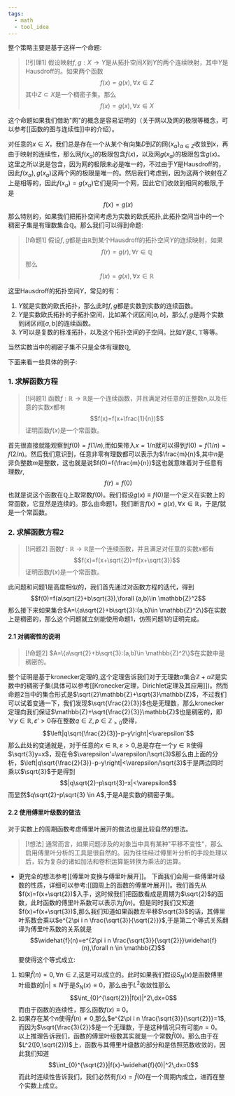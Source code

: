 ```yaml
---
tags:
  - math
  - tool_idea
---
```

整个策略主要是基于这样一个命题:

>[!引理1]
> 假设映射$f,g:X\to Y$是从拓扑空间$X$到$Y$的两个连续映射，其中$Y$是Hausdroff的。如果两个函数$$f(x)=g(x),\forall x\in Z$$其中$Z\subset X$是一个稠密子集。那么$$f(x)=g(x),\forall x\in X$$

这个命题如果我们借助"网"的概念是容易证明的（关于网以及网的极限等概念，可以参考[[函数的图与连续性]]中的介绍）。

对任意的$x \in X$，我们总是存在一个从某个有向集$D$到$Z$的网$\{x_{\alpha}\}_{\alpha \in Z}$收敛到$x$，再由于映射的连续性，那么网$f(x_{\alpha})$的极限包含$f(x)$，以及网$g(x_{\alpha})$的极限包含$g(x)$。这里之所以说是包含，因为网的极限未必是唯一的，不过由于$Y$是Hausdroff的，因此$f(x_{\alpha}),g(x_{\alpha})$这两个网的极限是唯一的。然后我们考虑到，因为这两个映射在$Z$上是相等的，因此$f(x_{\alpha})=g(x_{\alpha})$它们是同一个网，因此它们收敛到相同的极限,于是$$f(x)=g(x)$$
那么特别的，如果我们把拓扑空间考虑为实数的欧氏拓扑,此拓扑空间当中的一个稠密子集是有理数集合$\mathbb{Q}$。那么我们可以得到命题:

> [!命题1]
> 假设$f,g$都是由$\mathbb{R}$到某个Hausdroff的拓扑空间$Y$的连续映射，如果$$f(r)=g(r),\forall r \in \mathbb{Q}$$那么$$f(x)=g(x),\forall x \in \mathbb{R}$$

这里Hausdroff的拓扑空间$Y$，常见的有：
1. $Y$就是实数的欧氏拓扑，那么此时$f,g$都是实数到实数的连续函数。
2. $Y$是实数欧氏拓扑的子拓扑空间，比如某个闭区间$[a,b]$，那么$f,g$是两个实数到闭区间$[a,b]$的连续函数。
3. $Y$可以是复数的标准拓扑，以及这个拓扑空间的子空间。比如$Y$是$\mathbb{C},\mathbb{T}$等等。

当然实数当中的稠密子集不只是全体有理数$\mathbb{Q}$,

下面来看一些具体的例子:

### 1. 求解函数方程

> [!问题1]
> 函数$f:\mathbb{R}\to \mathbb{R}$是一个连续函数，并且满足对任意的正整数$n$,以及任意的实数$x$都有$$f(x)=f(x+\frac{1}{n})$$证明函数$f(x)$是一个常函数。

首先很直接就能观察到$f(0)=f(1/n)$,而如果带入$x = 1/n$就可以得到$f(0)=f(1/n)=f(2/n)$。然后我们意识到，任意非零有理数都可以表示为$\frac{m}{n}$,其中$n$是非负整数$m$是整数，这也就是说$f(0)=f(\frac{m}{n})$这也就意味着对于任意有理数$r$,$$f(r)=f(0)$$也就是说这个函数在$\mathbb{Q}$上取常数$f(0)$。我们假设$g(x)\equiv f(0)$是一个定义在实数上的常函数，它显然是连续的。那么由命题1，我们断言$f(x)=g(x),\forall x \in \mathbb{R}$，于是$f$就是一个常函数。

### 2. 求解函数方程2 

> [!问题2]
> 函数$f:\mathbb{R}\to \mathbb{R}$是一个连续函数，并且满足对任意的实数$x$都有$$f(x)=f(x+\sqrt{2})=f(x+\sqrt{3})$$证明函数$f(x)$是一个常函数。

此问题和问题1是高度相似的，我们首先通过对函数方程的迭代，得到$$f(0)=f(a\sqrt{2}+b\sqrt{3}),\forall (a,b)\in \mathbb{Z}^2$$
那么接下来如果集合$A=\{a\sqrt{2}+b\sqrt{3}:(a,b)\in \mathbb{Z}^2\}$在实数上是稠密的，那么这个问题就立刻能使用命题1，仿照问题1的证明完成。

#### 2.1 对稠密性的说明

> [!命题2]
> $A=\{a\sqrt{2}+b\sqrt{3}:(a,b)\in \mathbb{Z}^2\}$在实数中是稠密的。

整个证明是基于kronecker定理的,这个定理告诉我们对于无理数$\alpha$集合$\mathbb{Z}+\alpha\mathbb{Z}$是实数中的稠密子集(具体可以参考[[Kronecker定理，Dirichlet定理及其应用]])。然而命题2当中的集合形式是$\sqrt{2}\mathbb{Z}+\sqrt{3}\mathbb{Z}$，不过我们可以试着变通一下，我们发现$\sqrt{\frac{2}{3}}$也是无理数，那么kronecker定理向我们保证$\mathbb{Z}+\sqrt{\frac{2}{3}}\mathbb{Z}$也是稠密的，即$\forall y \in \mathbb{R},\varepsilon' >0$存在整数$q\in \mathbb{Z},p\in \mathbb{Z}_{>0}$使得，$$\left|q\sqrt{\frac{2}{3}}-p-y\right|<\varepsilon'$$那么此处的变通就是，对于任意的$x \in \mathbb{R},\varepsilon>0$,总是存在一个$y\in \mathbb{R}$使得$\sqrt{3}y=x$，现在令$\varepsilon'=\varepsilon/\sqrt{3}$那么由上面的分析，$\left|q\sqrt{\frac{2}{3}}-p-y\right|<\varepsilon/\sqrt{3}$于是两边同时乘以$\sqrt{3}$于是得到$$|q\sqrt{2}-p\sqrt{3}-x|<\varepsilon$$而显然$q\sqrt{2}-p\sqrt{3} \in A$,于是$A$是实数的稠密子集。

#### 2.2 使用傅里叶级数的做法

对于实数上的周期函数考虑傅里叶展开的做法也是比较自然的想法。

> [!想法]
> 通常而言，如果问题涉及的对象当中具有某种"平移不变性"，那么启用傅里叶分析的工具是很自然的。因为往往经过傅里叶分析的手段处理以后，较为复杂的诸如加法和卷积运算能转换为乘法的运算。
* 更完全的想法参考[[傅里叶变换与傅里叶展开]]。
下面我们会用一些傅里叶级数的性质，详细可以参考:[[圆周上的函数的傅里叶展开]]。我们首先从$f(x)=f(x+\sqrt{2})$入手，这时候我们把函数看成是周期为$\sqrt{2}$的函数，此时函数的傅里叶系数可以表示为$\widehat{f}(n)$。但是同时我们又知道$f(x)=f(x+\sqrt{3})$,那么我们知道如果函数左平移$\sqrt{3}$的话，其傅里叶系数会乘以$e^{2\pi i n \frac{\sqrt{3}}{\sqrt{2}}}$,于是第二个等式关系翻译为傅里叶系数的关系就是$$\widehat{f}(n)=e^{2\pi i n \frac{\sqrt{3}}{\sqrt{2}}}\widehat{f}(n),\forall n \in \mathbb{Z}$$要使得这个等式成立:
1. 如果$\widehat{f}(n)=0,\forall n \in \mathbb{Z}$,这是可以成立的。此时如果我们假设$S_N(x)$是函数傅里叶级数的$|n|\leq N$于是$S_N(x)\equiv 0$，那么由于$L^2$收敛性那么$$\int_{0}^{\sqrt{2}}|f(x)|^2\,dx=0$$而由于函数的连续性，那么函数$f(x)\equiv 0$。
2. 如果存在某个$n$使得$\widehat{f}(n) \neq 0$,那么$e^{2\pi i n \frac{\sqrt{3}}{\sqrt{2}}}=1$,而因为$\sqrt{\frac{3}{2}}$是一个无理数，于是这种情况只有可能$n=0$。
以上推理告诉我们，函数的傅里叶级数其实就是一个常数$\widehat{f}(0)$。那么由于在$L^2([0,\sqrt{2}))$上，函数与其傅里叶级数的部分和是依照范数收敛的，因此我们知道$$\int_{0}^{\sqrt{2}}|f(x)-\widehat{f}(0)|^2\,dx=0$$而此时连续性告诉我们，我们必然有$f(x)=\widehat{f}(0)$在一个周期内成立，进而在整个实数上成立。